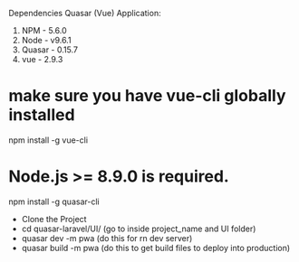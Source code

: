 Dependencies Quasar (Vue) Application:
1. NPM - 5.6.0
2. Node - v9.6.1
3. Quasar - 0.15.7
4. vue - 2.9.3


# make sure you have vue-cli globally installed

npm install -g vue-cli

# Node.js >= 8.9.0 is required.

npm install -g quasar-cli

 - Clone the Project
 - cd quasar-laravel/UI/ (go to inside project_name and UI folder)
 - quasar dev -m pwa (do this for rn dev server)
 - quasar build -m pwa (do this to get build files to deploy into production)
